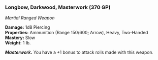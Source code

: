 ### Longbow, Darkwood, Masterwork (370 GP)
*Martial Ranged Weapon*  

**Damage:** 1d8 Piercing  
**Properties:** Ammunition (Range 150/600; Arrow), Heavy, Two-Handed  
**Mastery:** Slow  
**Weight:** 1 lb.

***Masterwork.*** You have a +1 bonus to attack rolls made with this weapon.